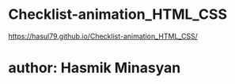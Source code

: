 # Checklist-animation_HTML_CSS

https://hasul79.github.io/Checklist-animation_HTML_CSS/

# author: Hasmik Minasyan
